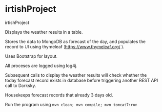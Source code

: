 # irtishProject
irtishProject

Displays the weather results in a table. 

Stores the data to MongoDB as forecast of the day, and populates the record to UI using thymeleaf (https://www.thymeleaf.org/
). 

Uses Bootstrap for layout. 

All proceses are logged using log4j. 

Subsequent calls to display the weather results will check whether the today forecast record exists in database before triggering 
another REST API call to Darksky. 

Housekeeps forecast records that already 3 days old.

Run the program using ``mvn clean; mvn compile; mvn tomcat7:run``
